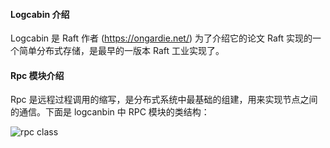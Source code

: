 #### Logcabin 介绍

Logcabin 是 Raft 作者 (https://ongardie.net/) 为了介绍它的论文 Raft 实现的一个简单分布式存储，是最早的一版本 Raft 工业实现了。

#### Rpc 模块介绍

Rpc 是远程过程调用的缩写，是分布式系统中最基础的组建，用来实现节点之间的通信。下面是 logcanbin 中 RPC 模块的类结构：

![rpc class](https://learnbycoding.oss-cn-beijing.aliyuncs.com/CMU-DBMS-COURSE-03-NOTES/rpc.svg)
